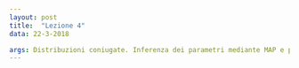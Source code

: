 ```yaml
---
layout: post
title:  "Lezione 4"
data: 22-3-2018

args: Distribuzioni coniugate. Inferenza dei parametri mediante MAP e puramente bayesiana. Model selection mediante test set, cross validation e applicazione di information criteria (AIC, BIC). Il modello beta-bernoulli. Modelli di linguaggio e loro utilizzo in classificatori Naive-Bayes.
---
```


